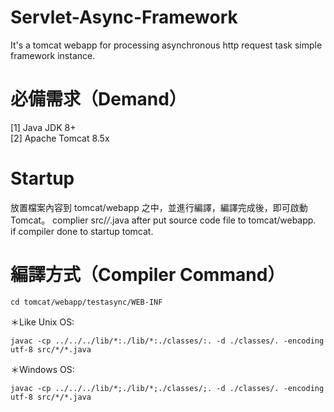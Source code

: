 # Servlet-Async-Framework
It's a tomcat webapp for processing asynchronous http request task simple framework instance.

# 必備需求（Demand）
[1] Java JDK 8+<br/>
[2] Apache Tomcat 8.5x

# Startup
放置檔案內容到 tomcat/webapp 之中，並進行編譯，編譯完成後，即可啟動 Tomcat。
complier src/*/*.java after put source code file to tomcat/webapp.<br/>
if compiler done to startup tomcat.

# 編譯方式（Compiler Command）
<pre><code>cd tomcat/webapp/testasync/WEB-INF</code></pre>

＊Like Unix OS:<br/>
<pre><code>javac -cp ../../../lib/*:./lib/*:./classes/:. -d ./classes/. -encoding utf-8 src/*/*.java</code></pre>


＊Windows OS:<br/>
<pre><code>javac -cp ../../../lib/*;./lib/*;./classes/;. -d ./classes/. -encoding utf-8 src/*/*.java</code></pre>
